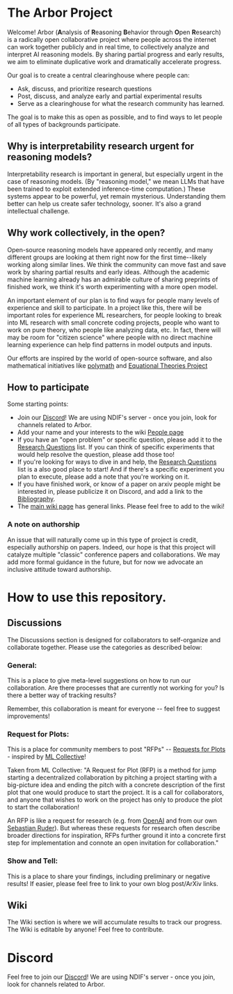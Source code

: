# The Arbor Project

Welcome! 
Arbor (**A**nalysis of **R**easoning **B**ehavior through **O**pen **R**esearch)  is a radically open collaborative project where people across the internet can work together publicly and in real time, to collectively analyze and interpret AI reasoning models. 
By sharing partial progress and early results, we aim to eliminate duplicative work and dramatically accelerate progress.

Our goal is to create a central clearinghouse where people can:
* Ask, discuss, and prioritize research questions
* Post, discuss, and analyze early and partial experimental results
* Serve as a clearinghouse for what the research community has learned.
  
The goal is to make this as open as possible, and to find ways to let people of all types of backgrounds participate.


## Why is interpretability research urgent for reasoning models?

Interpretability research is important in general, but especially urgent in the case of reasoning models. (By "reasoning model," we mean LLMs that have been trained to exploit extended inference-time computation.) These systems appear to be powerful, yet remain mysterious. Understanding them better can help us create safer technology, sooner. It's also a grand intellectual challenge.


## Why work collectively, in the open?

Open-source reasoning models have appeared only recently, and many different groups are looking at them right now for the first time--likely working along similar lines. We think the community can move fast and save work by sharing partial results and early ideas. Although the academic machine learning already has an admirable culture of sharing preprints of finished work, we think it's worth experimenting with a more open model.

An important element of our plan is to find ways for people many levels of experience and skill to participate. In a project like this, there will be important roles for experience ML researchers, for people looking to break into ML research with  small concrete coding projects, people who want to work on pure theory, who people like analyzing data, etc. In fact, there will may be room for "citizen science" where people with no direct machine learning experience can help find patterns in model outputs and inputs.

Our efforts are inspired by the world of open-source software, and also mathematical initiatives like [polymath](https://en.wikipedia.org/wiki/Polymath_Project) and [Equational Theories Project](https://teorth.github.io/equational_theories)

## How to participate

Some starting points:

* Join our [Discord](https://discord.gg/3k6wnyk5)! We are using NDIF's server - once you join, look for channels related to Arbor.
* Add your name and your interests to the wiki [People page](https://github.com/ArborProject/arborproject.github.io/wiki/People)
* If you have an "open problem" or specific question, please add it to the [Research Questions](https://github.com/ArborProject/arborproject.github.io/wiki/Research-Questions) list. If you can think of specific experiments that would help resolve the question, please add those too!
* If you're looking for ways to dive in and help, the [Research Questions](https://github.com/ArborProject/arborproject.github.io/wiki/Research-Questions) list is a also good place to start! And if there's a specific experiment you plan to execute, please add a note that you're working on it.
* If you have finished work, or know of a paper on arxiv people might be interested in, please publicize it on Discord, and add a link to the [Bibliography](https://github.com/ArborProject/arborproject.github.io/wiki/Bibliography).
* The [main wiki page](https://github.com/ArborProject/arborproject.github.io/wiki/) has general links. Please feel free to add to the wiki!


### A note on authorship

An issue that will naturally come up in this type of project is credit, especially authorship on papers. Indeed, our hope is that this project will catalyze multiple "classic" conference papers and collaborations. We may add more formal guidance in the future, but for now we advocate an inclusive attitude toward authorship. 


# How to use this repository.

## Discussions

The Discussions section is designed for collaborators to self-organize and collaborate together. Please use the categories as described below:

### General:

This is a place to give meta-level suggestions on how to run our collaboration. Are there processes that are currently not working for you? Is there a better way of tracking results?

Remember, this collaboration is meant for everyone -- feel free to suggest improvements!


### Request for Plots:

This is a place for community members to post "RFPs" -- [Requests for Plots](https://mlcollective.org/rfp/) - inspired by [ML Collective](https://mlcollective.org/)!

Taken from ML Collective:
"A Request for Plot (RFP) is a method for jump starting a decentralized collaboration by pitching a project starting with a big-picture idea and ending the pitch with a concrete description of the first plot that one would produce to start the project. It is a call for collaborators, and anyone that wishes to work on the project has only to produce the plot to start the collaboration!

An RFP is like a request for research (e.g. from [OpenAI](https://github.com/openai/requests-for-research) and from our own [Sebastian Ruder](https://ruder.io/requests-for-research/)). But whereas these requests for research often describe broader directions for inspiration, RFPs further ground it into a concrete first step for implementation and connote an open invitation for collaboration."

### Show and Tell:

This is a place to share your findings, including preliminary or negative results! If easier, please feel free to link to your own blog post/ArXiv links.

## Wiki

The Wiki section is where we will accumulate results to track our progress. The Wiki is editable by anyone! Feel free to contribute.

# Discord

Feel free to join our [Discord](https://discord.gg/3k6wnyk5)! We are using NDIF's server - once you join, look for channels related to Arbor.

